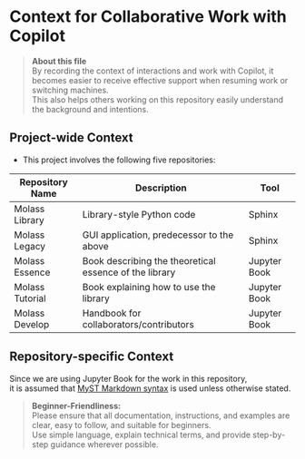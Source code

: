 # Context for Collaborative Work with Copilot

> **About this file**  
> By recording the context of interactions and work with Copilot, it becomes easier to receive effective support when resuming work or switching machines.  
> This also helps others working on this repository easily understand the background and intentions.

## Project-wide Context

- This project involves the following five repositories:

| Repository Name     | Description                                   | Tool   |
|---------------------|-----------------------------------------------|--------|
| Molass Library      | Library-style Python code                     | Sphinx |
| Molass Legacy       | GUI application, predecessor to the above     | Sphinx |
| Molass Essence      | Book describing the theoretical essence of the library |Jupyter Book|
| Molass Tutorial     | Book explaining how to use the library        | Jupyter Book |
| Molass Develop      | Handbook for collaborators/contributors       | Jupyter Book |

## Repository-specific Context

Since we are using Jupyter Book for the work in this repository,  
it is assumed that [MyST Markdown syntax](https://jupyterbook.org/en/stable/reference/cheatsheet.html) is used unless otherwise stated.

> **Beginner-Friendliness:**  
> Please ensure that all documentation, instructions, and examples are clear, easy to follow, and suitable for beginners.  
> Use simple language, explain technical terms, and provide step-by-step guidance wherever possible.
